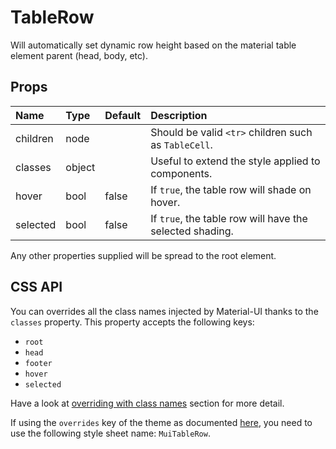 <!--- This documentation is automatically generated, do not try to edit it. -->

# TableRow

Will automatically set dynamic row height
based on the material table element parent (head, body, etc).

## Props
| Name | Type | Default | Description |
|:-----|:-----|:--------|:------------|
| children | node |  | Should be valid `<tr>` children such as `TableCell`. |
| classes | object |  | Useful to extend the style applied to components. |
| hover | bool | false | If `true`, the table row will shade on hover. |
| selected | bool | false | If `true`, the table row will have the selected shading. |

Any other properties supplied will be spread to the root element.

## CSS API

You can overrides all the class names injected by Material-UI thanks to the `classes` property.
This property accepts the following keys:
- `root`
- `head`
- `footer`
- `hover`
- `selected`

Have a look at [overriding with class names](/customization/overrides#overriding-with-class-names)
section for more detail.

If using the `overrides` key of the theme as documented
[here](/customization/themes#customizing-all-instances-of-a-component-type),
you need to use the following style sheet name: `MuiTableRow`.
